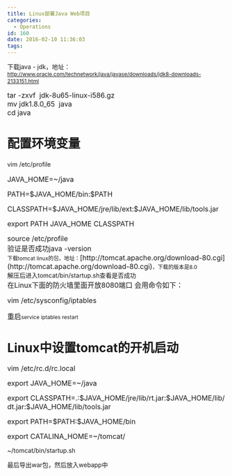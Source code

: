 ```yaml
---
title: Linux部署Java Web项目
categories:
  - Operations
id: 160
date: 2016-02-10 11:36:03
tags:
---
```


下载java - jdk，地址：<span style="font-size: 12.1599998474121px; line-height: 1.3em;">http://www.oracle.com/technetwork/java/javase/downloads/jdk8-downloads-2133151.html</span>

<div><span style="font-size: 16px;">tar -zxvf  jdk-8u65-linux-i586.gz</span></div>

<div><span style="font-size: 16px;">mv jdk1.8.0_65  java</span></div>

<div><span style="font-size: 16px;">cd java</span></div>

<div><span><span></span></span>

# 配置环境变量

<span><span></span></span>

<span style="line-height: 1.5;">vim /etc/profile</span>

<span><span></span></span>

<div style="font-size: 16px;">JAVA_HOME=~/java</div>

<span><span></span></span>

<div style="font-size: 16px;">  
PATH=$JAVA_HOME/bin:$PATH</div>

<span><span></span></span>

<div style="font-size: 16px;">  
CLASSPATH=$JAVA_HOME/jre/lib/ext:$JAVA_HOME/lib/tools.jar</div>

<span><span></span></span>

<div style="font-size: 16px;">  
export PATH JAVA_HOME CLASSPATH</div>

<span><span></span></span><span><span></span></span>

<div>

<div style="font-size: 16px;">source /etc/profile</div>

<div style="font-size: 16px;">验证是否成功java -version</div>

<div style="font-size: 16px;"><span style="font-size: 16px;"><span style="font-size: 16px;"><span style="font-size: 16px;"><span style="font-size: 16px;"><span style="font-size: 12.1599998474121px; line-height: 15.8079996109009px;">下载tomcat linux的包，地址：</span>[http://tomcat.apache.org/download-80.cgi](http://tomcat.apache.org/download-80.cgi)<span style="font-size: 12.1599998474121px; line-height: 15.8079996109009px;">，下载的版本是8.0</span></span></span></span></span></div>

<div>解压后进入tomcat/bin/startup.sh查看是否成功</div>

<div><span><span><span></span></span></span>

<div><span style="font-size: 16px;">在Linux下面的防火墙里面开放8080端口 会用命令如下：</span></div>

<span><span><span></span></span></span>

<div><span style="font-size: 16px;">vim /etc/sysconfig/iptables</span></div>

<span><span><span></span></span></span><span><span><span></span></span></span>

<div><span style="font-size: 16px;">重启</span><span style="font-size: 12.1599998474121px; line-height: 1.3em;">service iptables restart </span></div>

<span><span><span></span></span></span><span><span><span></span></span></span>

<div><span><span><span><span><span><span><span></span></span></span></span></span></span></span>

# Linux中设置tomcat的开机启动

<span><span><span><span><span><span><span></span></span></span></span></span></span></span><span><span><span><span><span><span><span></span></span></span></span></span></span></span>

<div><span style="font-size: 16px;">vim /etc/rc.d/rc.local</span></div>

<span><span><span><span><span><span><span></span></span></span></span></span></span></span>

<div><span style="font-size: 16px;">export JAVA_HOME=~/java</span></div>

<span><span><span><span><span><span><span></span></span></span></span></span></span></span>

<div><span style="font-size: 16px;">export CLASSPATH=.:$JAVA_HOME/jre/lib/rt.jar:$JAVA_HOME/lib/dt.jar:$JAVA_HOME/lib/tools.jar</span></div>

<span><span><span><span><span><span><span></span></span></span></span></span></span></span>

<div><span style="font-size: 16px;">export PATH=$PATH:$JAVA_HOME/bin</span></div>

<span><span><span><span><span><span><span></span></span></span></span></span></span></span>

<div><span style="font-size: 16px;">export CATALINA_HOME=~/tomcat/</span></div>

<span><span><span><span><span><span><span></span></span></span></span></span></span></span>

<div>~/tomcat/bin/startup.sh</div>

<span><span><span><span><span><span><span></span></span></span></span></span></span></span><span><span><span><span><span><span><span></span></span></span></span></span></span></span>

<div>最后导出war包，然后放入webapp中</div>

<span><span><span><span><span><span></span></span></span></span></span></span></div>

<span><span></span></span></div>

</div>

</div>
